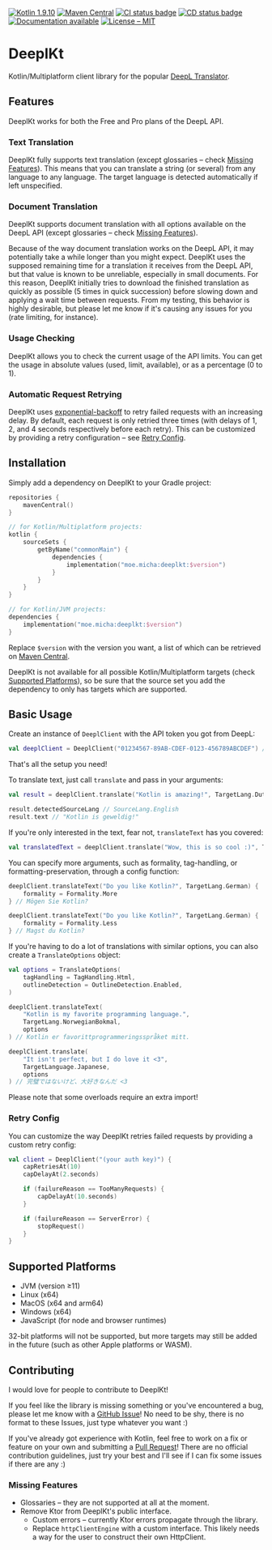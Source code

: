 [![Kotlin 1.9.10](https://img.shields.io/badge/Kotlin%2FMultiplatform-1.9.10-7F52FF.svg?logo=kotlin)](http://kotlinlang.org)
[![Maven Central](https://img.shields.io/maven-central/v/moe.micha/deeplkt?label=Latest%20Version)](https://central.sonatype.com/artifact/moe.micha/deeplkt)
[![CI status badge](https://img.shields.io/github/actions/workflow/status/Micha-ohne-el/DeeplKt/integration.yaml?label=CI)](https://github.com/Micha-ohne-el/DeeplKt/actions/workflows/integration.yaml)
[![CD status badge](https://img.shields.io/github/actions/workflow/status/Micha-ohne-el/DeeplKt/deployment.yaml?label=CD)](https://github.com/Micha-ohne-el/DeeplKt/actions/workflows/deployment.yaml)
[![Documentation available](https://img.shields.io/badge/Documentation-available-blue)](https://micha-ohne-el.github.io/DeeplKt)
[![License – MIT](https://img.shields.io/github/license/Micha-ohne-el/DeeplKt?color=gold&label=License)](https://github.com/Micha-ohne-el/DeeplKt/blob/main/license.md)

# DeeplKt

Kotlin/Multiplatform client library for the popular [DeepL Translator](https://deepl.com).

## Features

DeeplKt works for both the Free and Pro plans of the DeepL API.

### Text Translation

DeeplKt fully supports text translation (except glossaries – check [Missing Features](#missing-features)). This means that you
can translate a string (or several) from any language to any language. The target language is detected automatically if left
unspecified.

### Document Translation

DeeplKt supports document translation with all options available on the DeepL API (except glossaries – check
[Missing Features](#missing-features)).

Because of the way document translation works on the DeepL API, it may potentially take a while longer than you might expect.
DeeplKt uses the supposed remaining time for a translation it receives from the DeepL API, but that value is known to be
unreliable, especially in small documents. For this reason, DeeplKt initially tries to download the finished translation as
quickly as possible (5 times in quick succession) before slowing down and applying a wait time between requests. From my
testing, this behavior is highly desirable, but please let me know if it's causing any issues for you (rate limiting, for
instance).

### Usage Checking

DeeplKt allows you to check the current usage of the API limits. You can get the usage in absolute values (used, limit,
available), or as a percentage (0 to 1).

### Automatic Request Retrying

DeeplKt uses [exponential-backoff](https://en.wikipedia.org/wiki/Exponential_backoff) to retry failed requests with an
increasing delay. By default, each request is only retried three times (with delays of 1, 2, and 4 seconds respectively before
each retry). This can be customized by providing a retry configuration – see [Retry Config](#retry-config).

## Installation

Simply add a dependency on DeeplKt to your Gradle project:

```kt
repositories {
    mavenCentral()
}

// for Kotlin/Multiplatform projects:
kotlin {
    sourceSets {
        getByName("commonMain") {
            dependencies {
                implementation("moe.micha:deeplkt:$version")
            }
        }
    }
}

// for Kotlin/JVM projects:
dependencies {
    implementation("moe.micha:deeplkt:$version")
}
```

Replace `$version` with the version you want, a list of which can be retrieved on
[Maven Central](https://central.sonatype.com/artifact/moe.micha/deeplkt/versions).

DeeplKt is not available for all possible Kotlin/Multiplatform targets (check [Supported Platforms](#supported-platforms)), so
be sure that the source set you add the dependency to only has targets which are supported.

## Basic Usage

Create an instance of `DeeplClient` with the API token you got from DeepL:

```kt
val deeplClient = DeeplClient("01234567-89AB-CDEF-0123-456789ABCDEF") // include the ":fx" suffix of free-plan tokens!
```

That's all the setup you need!

To translate text, just call `translate` and pass in your arguments:

```kt
val result = deeplClient.translate("Kotlin is amazing!", TargetLang.Dutch)

result.detectedSourceLang // SourceLang.English
result.text // "Kotlin is geweldig!"
```

If you're only interested in the text, fear not, `translateText` has you covered:

```kt
val translatedText = deeplClient.translate("Wow, this is so cool :)", TargetLang.Bulgarian) // "Уау, това е толкова готино :)"
```

You can specify more arguments, such as formality, tag-handling, or formatting-preservation, through a config function:

```kt
deeplClient.translateText("Do you like Kotlin?", TargetLang.German) {
    formality = Formality.More
} // Mögen Sie Kotlin?

deeplClient.translateText("Do you like Kotlin?", TargetLang.German) {
    formality = Formality.Less
} // Magst du Kotlin?
```

If you're having to do a lot of translations with similar options, you can also create a `TranslateOptions` object:

```kt
val options = TranslateOptions(
    tagHandling = TagHandling.Html,
    outlineDetection = OutlineDetection.Enabled,
)

deeplClient.translateText(
    "Kotlin is my favorite programming language.",
    TargetLang.NorwegianBokmal,
    options
) // Kotlin er favorittprogrammeringsspråket mitt.

deeplClient.translate(
    "It isn't perfect, but I do love it <3",
    TargetLanguage.Japanese,
    options
) // 完璧ではないけど、大好きなんだ <3
```

Please note that some overloads require an extra import!

### Retry Config

You can customize the way DeeplKt retries failed requests by providing a custom retry config:

```kt
val client = DeeplClient("(your auth key)") {
    capRetriesAt(10)
    capDelayAt(2.seconds)

    if (failureReason == TooManyRequests) {
        capDelayAt(10.seconds)
    }

    if (failureReason == ServerError) {
        stopRequest()
    }
}
```

## Supported Platforms

* JVM (version ≥11)
* Linux (x64)
* MacOS (x64 and arm64)
* Windows (x64)
* JavaScript (for node and browser runtimes)

32-bit platforms will not be supported, but more targets may still be added in the future (such as other Apple platforms or
WASM).

## Contributing

I would love for people to contribute to DeeplKt!

If you feel like the library is missing something or you've encountered a bug, please let me know with a
[GitHub Issue](https://github.com/Micha-ohne-el/DeeplKt/issues)! No need to be shy, there is no format to these Issues,
just type whatever you want :)

If you've already got experience with Kotlin, feel free to work on a fix or feature on your own and submitting a
[Pull Request](https://github.com/Micha-ohne-el/DeeplKt/pulls)! There are no official contribution guidelines, just try your
best and I'll see if I can fix some issues if there are any :)

### Missing Features

* Glossaries – they are not supported at all at the moment.
* Remove Ktor from DeeplKt's public interface.
    * Custom errors – currently Ktor errors propagate through the library.
    * Replace `httpClientEngine` with a custom interface.
      This likely needs a way for the user to construct their own HttpClient.
